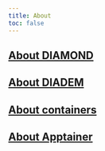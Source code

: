 ```yaml
---
title: About
toc: false
---
```


<a href="diamond"><h2 class="text-left">About DIAMOND</h2></a>

<a href="diadem"><h2 class="text-left">About DIADEM</h2></a>

<a href="containers"><h2 class="text-left">About containers</h2></a>

<a href="apptainer"><h2 class="text-left">About Apptainer</h2></a>